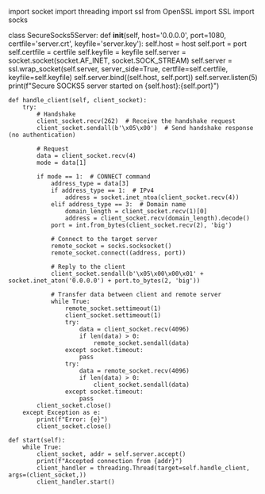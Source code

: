 import socket
import threading
import ssl
from OpenSSL import SSL
import socks

class SecureSocks5Server:
    def __init__(self, host='0.0.0.0', port=1080, certfile='server.crt', keyfile='server.key'):
        self.host = host
        self.port = port
        self.certfile = certfile
        self.keyfile = keyfile
        self.server = socket.socket(socket.AF_INET, socket.SOCK_STREAM)
        self.server = ssl.wrap_socket(self.server, server_side=True, certfile=self.certfile, keyfile=self.keyfile)
        self.server.bind((self.host, self.port))
        self.server.listen(5)
        print(f"Secure SOCKS5 server started on {self.host}:{self.port}")

    def handle_client(self, client_socket):
        try:
            # Handshake
            client_socket.recv(262)  # Receive the handshake request
            client_socket.sendall(b'\x05\x00')  # Send handshake response (no authentication)

            # Request
            data = client_socket.recv(4)
            mode = data[1]

            if mode == 1:  # CONNECT command
                address_type = data[3]
                if address_type == 1:  # IPv4
                    address = socket.inet_ntoa(client_socket.recv(4))
                elif address_type == 3:  # Domain name
                    domain_length = client_socket.recv(1)[0]
                    address = client_socket.recv(domain_length).decode()
                port = int.from_bytes(client_socket.recv(2), 'big')

                # Connect to the target server
                remote_socket = socks.socksocket()
                remote_socket.connect((address, port))

                # Reply to the client
                client_socket.sendall(b'\x05\x00\x00\x01' + socket.inet_aton('0.0.0.0') + port.to_bytes(2, 'big'))

                # Transfer data between client and remote server
                while True:
                    remote_socket.settimeout(1)
                    client_socket.settimeout(1)
                    try:
                        data = client_socket.recv(4096)
                        if len(data) > 0:
                            remote_socket.sendall(data)
                    except socket.timeout:
                        pass
                    try:
                        data = remote_socket.recv(4096)
                        if len(data) > 0:
                            client_socket.sendall(data)
                    except socket.timeout:
                        pass
            client_socket.close()
        except Exception as e:
            print(f"Error: {e}")
            client_socket.close()

    def start(self):
        while True:
            client_socket, addr = self.server.accept()
            print(f"Accepted connection from {addr}")
            client_handler = threading.Thread(target=self.handle_client, args=(client_socket,))
            client_handler.start()


